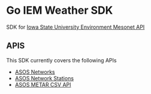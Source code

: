 # Go IEM Weather SDK

SDK for [Iowa State University Environment Mesonet API](https://mesonet.agron.iastate.edu)

## APIS

This SDK currently covers the following APIs

* [ASOS Networks](https://mesonet.agron.iastate.edu/api/1/docs#/iem/networks_service_networks__fmt__get)
* [ASOS Network Stations](https://mesonet.agron.iastate.edu/api/1/docs#/iem/service_network__network_id___fmt__get)
* [ASOS METAR CSV API](https://mesonet.agron.iastate.edu/request/download.phtml?network=NE_ASOS)
